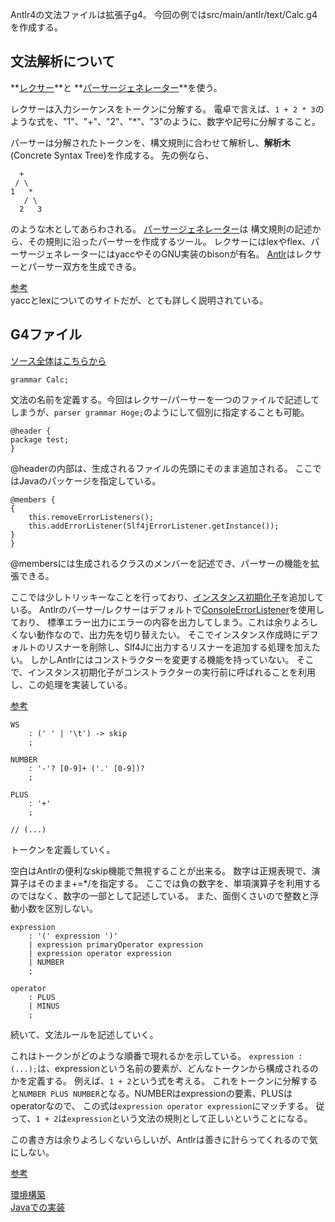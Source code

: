 Antlr4の文法ファイルは拡張子g4。
今回の例ではsrc/main/antlr/text/Calc.g4を作成する。


## 文法解析について
**[レクサー](https://ja.wikipedia.org/wiki/%E5%AD%97%E5%8F%A5%E8%A7%A3%E6%9E%90%E5%99%A8)**と
**[パーサージェネレーター](https://ja.wikipedia.org/wiki/%E6%A7%8B%E6%96%87%E8%A7%A3%E6%9E%90%E5%99%A8)**を使う。

レクサーは入力シーケンスをトークンに分解する。
電卓で言えば、`1 + 2 * 3`のような式を、"1"、"+"、"2"、"*"、"3"のように、数字や記号に分解すること。

パーサーは分解されたトークンを、構文規則に合わせて解析し、**解析木**(Concrete Syntax Tree)を作成する。
先の例なら、
```
  +
 / \
1   *
   / \
  2   3
```
のような木としてあらわされる。
[パーサージェネレーター](https://ja.wikipedia.org/wiki/%E3%83%91%E3%83%BC%E3%82%B5%E3%82%B8%E3%82%A7%E3%83%8D%E3%83%AC%E3%83%BC%E3%82%BF)は
構文規則の記述から、その規則に沿ったパーサーを作成するツール。
レクサーにはlexやflex、パーサージェネレーターにはyaccやそのGNU実装のbisonが有名。
[Antlr](http://www.antlr.org/)はレクサーとパーサー双方を生成できる。

[参考](http://kmaebashi.com/programmer/devlang/yacclex.html)  
yaccとlexについてのサイトだが、とても詳しく説明されている。


## G4ファイル
[ソース全体はこちらから](https://bitbucket.org/minebreaker_tf/antlrtest/src/7fc85994fcbd/src/main/antlr/test/Calc.g4?at=master)

```g4
grammar Calc;
```
文法の名前を定義する。今回はレクサー/パーサーを一つのファイルで記述してしまうが、`parser grammar Hoge;`のようにして個別に指定することも可能。

```g4
@header {
package test;
}
```
@headerの内部は、生成されるファイルの先頭にそのまま追加される。
ここではJavaのパッケージを指定している。

```g4
@members {
{
    this.removeErrorListeners();
    this.addErrorListener(Slf4jErrorListener.getInstance());
}
}
```
@membersには生成されるクラスのメンバーを記述でき、パーサーの機能を拡張できる。

ここでは少しトリッキーなことを行っており、[インスタンス初期化子](http://www.ne.jp/asahi/hishidama/home/tech/java/strange.html#インスタンス初期化子)を追加している。
Antlrのパーサー/レクサーはデフォルトで[ConsoleErrorListener](http://www.antlr.org/api/Java/org/antlr/v4/runtime/ConsoleErrorListener.html)を使用しており、
標準エラー出力にエラーの内容を出力してしまう。これは余りよろしくない動作なので、出力先を切り替えたい。
そこでインスタンス作成時にデフォルトのリスナーを削除し、Slf4Jに出力するリスナーを追加する処理を加えたい。
しかしAntlrにはコンストラクターを変更する機能を持っていない。
そこで、インスタンス初期化子がコンストラクターの実行前に呼ばれることを利用し、この処理を実装している。

[参考](http://stackoverflow.com/questions/11194458/forcing-antlr-to-use-my-custom-treeadaptor-in-a-parser)

```g4
WS
    : (' ' | '\t') -> skip
    ;

NUMBER
    : '-'? [0-9]+ ('.' [0-9])?
    ;

PLUS
    : '+'
    ;

// (...)
```
トークンを定義していく。

空白はAntlrの便利なskip機能で無視することが出来る。
数字は正規表現で、演算子はそのまま+=*/を指定する。
ここでは負の数字を、単項演算子を利用するのではなく、数字の一部として記述している。
また、面倒くさいので整数と浮動小数を区別しない。

```g4
expression
    : '(' expression ')'
    | expression primaryOperator expression
    | expression operator expression
    | NUMBER
    ;

operator
    : PLUS
    | MINUS
    ;
```
続いて、文法ルールを記述していく。

これはトークンがどのような順番で現れるかを示している。
`expression : (...);`は、expressionという名前の要素が、どんなトークンから構成されるのかを定義する。
例えば、`1 + 2`という式を考える。
これをトークンに分解すると`NUMBER PLUS NUMBER`となる。NUMBERはexpressionの要素、PLUSはoperatorなので、
この式は`expression operator expression`にマッチする。
従って、`1 + 2`は`expression`という文法の規則として正しいということになる。

この書き方は余りよろしくないらしいが、Antlrは善きに計らってくれるので気にしない。

[参考](https://github.com/antlr/antlr4/blob/master/doc/left-recursion.md)

[環境構築](#/programming.antlr.prepare)  
[Javaでの実装](#/programming.antlr.java)  
